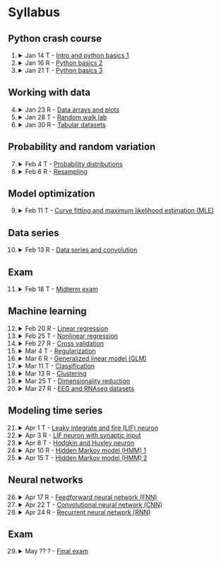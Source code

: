 # Syllabus

Python crash course
---
1. <details><summary>Jan 14 T - <a href="">Intro and python basics 1</a></summary>

     - You will get a brief overview of the course.
     - You will be able to use `conda` and `pip` to manage python environments.
     - You will be able to run python code in a `.py` file or `.ipynb` Jupyter notebook file.
     - You will understand some basic python syntax.

    </details>

2. <details><summary>Jan 16 R - <a href="">Python basics 2</a></summary>

     - You will understand some more basic python syntax.

    </details>

3. <details><summary>Jan 21 T - <a href="">Python basics 3</a></summary>

     - You will understand all the basic python syntax needed to start using python for real projects.

    </details>

Working with data
---
4. <details><summary>Jan 23 R - <a href="">Data arrays and plots</a></summary>

     - You will appreciate that many types of data can be represented as N-dimensional arrays.
     - You will understand how to work with `numpy` N-dimensional arrays.
     - You will appreciate that `numpy` can be *much much* faster than raw python.
     - You will appreciate that without `numpy` we would not use python for most data analysis.
     - You will be able to visualize data with simple plots using `matplotlib`.

    </details>

5. <details><summary>Jan 28 T - <a href="">Random walk lab</a></summary>

     - You will write a program to simulate random walks in various dimensions and with different types of boundaries.

    </details>

6. <details><summary>Jan 30 R - <a href="">Tabular datasets</a></summary>

     - You will be able to to work with tabular data sets using `pandas`.
     - You will be able to use `seaborn` and `hvplot` to create plots from a `pandas` dataframe.
     - You will appreciate how useful `pandas` is for exploratory data analysis.

    </details>

Probability and random variation
---
7. <details><summary>Feb 4 T - <a href="">Probability distributions</a></summary>

     - You will understand the difference between a probability and a probability density.
     - You will understand how some basic probability distributions relate to distinct types of random behavior.
     - You will be able to visualize how well a probability distribution explains data.
     - You will be able to use a probability distribution to make probabalistic predictions.

    </details>

8. <details><summary>Feb 6 R - <a href="">Resampling</a></summary>

     - You will understand the difference between a population distribution and a sampling distributuion.
     - You will appreciate that statistics for different samples are likely to vary.
     - You will understand the concept of a confidence interval.
     - You will be able to compute a confidence interval using bootstrapping.
     - You will be able to test the hypothesis that two samples come from the same population distribution using a permutation test.
     - You will appreciate how the Central Limit Theorem explains why normal-ish distributions are frequently observed in biological measurements.

    </details>

Model optimization
---
9. <details><summary>Feb 11 T - <a href="">Curve fitting and maximum likelihood estimation (MLE)</a></summary>

     - You will be able to fit a function to data by minimizing the residuals.
     - You will be able to fit an arbitrary probability distribution to data by maximizing the loglikelihood.
     - You will understand the concept of gradient descent minimization.
     - You will appreciate the difference between local and global optimization.

    </details>

Data series
---
10. <details><summary>Feb 13 R - <a href="">Data series and convolution</a></summary>

     - You will appreciate that data points in sequences are correlated (unless pure noise) as opposed to independent random variables.
     - You will be appreciate how undersampling can introduces aliasing artifacts in a sequence.
     - You will be able to visualize the frequency power spectrum of a 1-D sequence.
     - You will be able to visualize the frequency spectrogram of a 1-D sequence.
     - You will understand why convolution describes a systems output based on its impulse response.
     - You will be able to convolve two 1-D sequences.
     - You will appreciate how convolution can be used to filter a sequence.
     - You will be able to apply lowpass, highpass and bandpass finite impulse response (FIR) filters to a 1-D sequence.
     - You will be able to properly downsample a 1-D sequence without introducing alisasing artifacts.
     - You will be able to convolve two 2-D sequences (e.g., images).
     - You will appreciate that convolution can be used to highlight features in an image.
     - You will appreciate that the joint probability distribution resulting from adding two random variables is the convolution of their individual probability distributions.

    </details>

Exam
---
11. <details><summary>Feb 18 T - <a href="">Midterm exam</a></summary>

     - Cummulative exam for all topics covered up to this point.

    </details>

Machine learning
---
12. <details><summary>Feb 20 R - <a href="">Linear regression</a></summary>

     - You will  be able to fit a line to X vs. Y data.
      - You will be able to fit a (hyper-)plane to {X0, X1, X2, ...} vs. Y data.
      - You will be able to quantify your model's goodness of fit and use the model to make predictions.
      - You will be able to compute confidence intervals for all model parameters and visualize a confidence envelope for your fit.
      - You will appreciate why data points with high leverage can greatly influence your fit.
      - You will understand under what conditions you may want to standardize your features {X0, X1, X2, ...}.
      - You will appreciate the benefits of a simple linear model: fast computations due to analytical solution and straightforward interpretation of model parameters.

    </details>

13. <details><summary>Feb 25 T - <a href="">Nonlinear regression</a></summary>

     - You will be able to use a polynomial or K-nearest neighbors (KNN) model to explain the dependece of a target variable Y on feature variables {X}.
      - You will understand how polynomial regression can be recast as a simple linear regression.
      - You will appreciate that although a KNN model can be used to explain or predict lots of arbitrary nonlinear relations, it is less obvious what the model means.

    </details>

14. <details><summary>Feb 27 R - <a href="">Cross validation</a></summary>

     - You will be able to split your dataset up into training and testing sets.
      - You will understand the difference between training error and testing error.
      - You will appreciate that often the best model is the one that will generalize best to new data (i.e., has the lowest testing error, not the lowest training error).
      - You will understand the concept of the "bias vs. variance" tradeoff.
      - You will be able to perform K-fold cross validation to select the model that fits well without overfitting noise.

    </details>

15. <details><summary>Mar 4 T - <a href="">Regularization</a></summary>

     - You will appreciate how correlations can influence a linear regression.
      - You will be able to perform ridge and lasso regression.
      - You will appreciate how regularization can prevent poorly constrained model parameters from exploding.
      - You will appreciate how lasso regularization can identify model parameters with little to no impact.
      - You will understand how to choose (tune) the regularization hyperparameter.

    </details>

16. <details><summary>Mar 6 R - <a href="">Generalized linear model (GLM)</a></summary>

     - You will gain a conceptual understanding for a generalized linear model (GLM).
      - You will appreciate why a GLM may be a better choice than a simple linear model for neural spiking data.
      - You will use a GLM (poisson regression) to predict a neuron's spiking in response to a stimulus.
      - You will see how the choice of noise distribution in a GLM can be used for binary classification.
      - You will use a GLM (logistic regression) to predict a mouse's left vs. right choice from its neural activity.

    </details>

17. <details><summary>Mar 11 T - <a href="">Classification</a></summary>

     - You will understand that classification invovles modeling the categorical grouping of data.
      - You will be able to use a logistic regression binary classifier.
      - You will be able to use your classifer to predict the class to which data belongs.
      - You will be able to compute the accuracy of your classifier given data with known class labels.
      - You will be able to use your classifer to get the probability of each possible class.
      - You will be able to compute cross validated predictions, accuracy, and probabilities.
      - You will be able to generate a confusion matrix for your classifier.
      - You will be able to generate a ROC curve for your classifier.
      - You will gain a conceptual understanding for classification with a support vector machine (SVM).
      - You will be able to use a SVM classifier to separate data with linear boundaries.
      - You will appreciated at the conceptual level that SVM can achieve complex nonlinear boundaries by projecting the data into higher dimensions.
      - You will be able to use a SVM classifier to separate data with nonlinear boundaries.

    </details>

18. <details><summary>Mar 13 R - <a href="">Clustering</a></summary>

     - You will appreciate the difference between classification and clustering (i.e., no labels to train on).
      - You will understand and be able to use several different clustering algorithms to segregate data.
      - You will appreciate that each clustering algorithm has its own pros and cons.
      - You will be able to use several different empirical metrics to choose an optimal clustering model (e.g., number of clusters).
      - You will use the Bayesian information criterion (BIC) to choose the optimal number of clusters for a gaussian mixture model (GMM).

    </details>

19. <details><summary>Mar 25 T - <a href="">Dimensionality reduction</a></summary>

     - You will understand the concept of principal component analysis (PCA).
      - You will be able to interpret the principal components as directions in the original data space.
      - You will be able to quantify the amount of variance explained by any given number of principal components.
      - You will understand how series can be represented as points in a high dimensional space.
      - You will be able to apply PCA to images.
      - You will see how PCA can be used as a filter to remove noise.

    </details>

20. <details><summary>Mar 27 R - <a href="">EEG and RNAseq datasets</a></summary>

     - You will apply PCA to EEG time series.
      - You will be able to cluster time series and visualize the clustering in a low number of PCs.
      - You will appreciate how clustering of time series could be beneficial for interpreting experimental data.
      - You will walk thorugh an example of clustering in reduced dimensions for single cell RNAseq data.
      - You will appreciate the importance of being able to think critically about your data.

    </details>

Modeling time series
---
21. <details><summary>Apr 1 T - <a href="">Leaky integrate and fire (LIF) neuron</a></summary>

     - You will appreciate how a cell membrane can be approximated by a simple RC circuit.
      - You will understand the concept of the LIF neuron model.
      - You will be able to simulate a LIF neuron.
      - You will be able to plot spike rasters.

    </details>

22. <details><summary>Apr 3 R - <a href="">LIF neuron with synaptic input</a></summary>

     - You will be able to simulate stochastic synaptic input to a LIF neuron.
      - You will appreciate how convulation can be used to integrate synaptic inputs.

    </details>

23. <details><summary>Apr 8 T - <a href="">Hodgkin and Huxley neuron</a></summary>

     - You will be able to simulate action potentials for a Hodgkin and Huxely neuron.

    </details>

24. <details><summary>Apr 10 R - <a href="">Hidden Markov model (HMM) 1</a></summary>

     - You will understand the concept of a hidden Markov model (HMM).
      - You will use an HMM to model current flowing through a single ion channel.
      - Given an HMM, you will be able to compute the most likely state trajectory for a data sequence.
      - You will appreciate how an HMM uses the full sequence to inform the model.
      - You will use the Bayesian information criterion (BIC) to choose the best model out of several possibilities.

    </details>

25. <details><summary>Apr 15 T - <a href="">Hidden Markov model (HMM) 2</a></summary>

     - You will use an HMM to predict exons and introns in a nucleotide sequence.

    </details>

Neural networks
---
26. <details><summary>Apr 17 R - <a href="">Feedforward neural network (FNN)</a></summary>

     - You will understand the basic concept of a neural network as a universal function generator.
     - You will understand how the input and output layers of a neural network depend on the data and desired computation.
     - You will understand the concept of how a neural network is trained.
     - You will be able to implement basic feed-forward neural networks for regression and classification in Python.
     - You will appreciate that neural networks are not always the best choice.

    </details>

27. <details><summary>Apr 22 T - <a href="">Convolutional neural network (CNN)</a></summary>

     - You will be able to implement neural networks using PyTorch.
     - You will understand the basic concept of a CNN.
     - You will apply a CNN to decipher grating orientations based on images of gratings.

    </details>

28. <details><summary>Apr 24 R - <a href="">Recurrent neural network (RNN)</a></summary>

     - You will understand the basic concept of a RNN.
     - You will appreciate that RNNs can be used to model sequences.
     - You will implement a long/short term memory (LSTM) neural network.

    </details>

Exam
---
29. <details><summary>May ?? ? - <a href="">Final exam</a></summary>

     - Cummulative exam for the entire semester, but will focus more on the topics covered after the midterm exam.

    </details>
